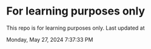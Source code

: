 # For learning purposes only
This repo is for learning purposes only.
Last updated at

Monday, May 27, 2024 7:37:33 PM

